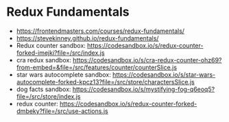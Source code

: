 # Redux Fundamentals

* <https://frontendmasters.com/courses/redux-fundamentals/>
* <https://stevekinney.github.io/redux-fundamentals/>
* Redux counter sandbox: <https://codesandbox.io/s/redux-counter-forked-imejki?file=/src/index.js>
* cra redux sandbox: <https://codesandbox.io/s/cra-redux-counter-ohz69?from-embed=&file=/src/features/counter/counterSlice.js>
* star wars autocomplete sandbox: <https://codesandbox.io/s/star-wars-autocomplete-forked-kpcz13?file=/src/store/charactersSlice.js>
* dog facts sandbox: <https://codesandbox.io/s/mystifying-fog-q6eoq5?file=/src/store/index.js>
* redux counter: <https://codesandbox.io/s/redux-counter-forked-dmbeky?file=/src/use-actions.js>
